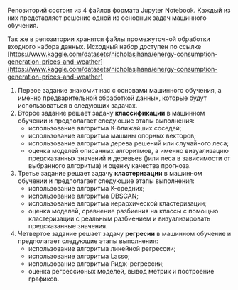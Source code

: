 Репозиторий состоит из 4 файлов формата Jupyter Notebook. Каждый из них представляет решение одной из основных задач машинного обучения.

Так же в репозитории хранятся файлы промежуточной обработки входного набора данных. Исходный набор доступен по ссылке [https://www.kaggle.com/datasets/nicholasjhana/energy-consumption-generation-prices-and-weather](https://www.kaggle.com/datasets/nicholasjhana/energy-consumption-generation-prices-and-weather)

1. Первое задание знакомит нас с основами машинного обучения, а именно предварительной обработкой данных, которые будут использоваться в следующих задачах.
2. Второе задание решает задачу **классификации** в машинном обучении и предполагает следующие этапы выполнения:
   * использование алгоритма K-ближайших соседей;
   * использование алгоритма машины опорных векторов;
   * использование алгоритма дерева решений или случайного леса;
   * оценка моделей описанных алгоритмов, а именно визуализацию предсказанных значений и деревьев ()или леса в зависимости от выбранного алгоритма) и оценку качества прогноза.
3. Третье задание решает задачу **кластеризации** в машинном обучении и предполагает следующие этапы выполнения:
   * использование алгоритма K-средних;
   * использование алгоритма DBSCAN;
   * использование алгоритма иерархической кластеризации;
   * оценка моделей, сравнение разбиения на классы с помощью кластеризации с реальным разбиением и визуализировать предсказанные значения.
4. Четвертое задание решает задачу **регресии** в машинном обучение и предполагает следующие этапы выполнения:
   * использование алгоритма линейной регрессии;
   * использование алгоритма Lasso;
   * использование алгоритма Ридж-регрессии;
   * оценка регрессионых моделей, вывод метрик и построение графиков.
